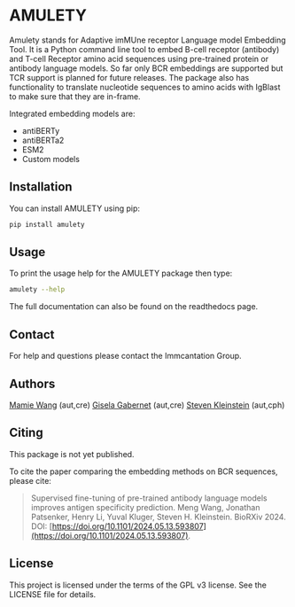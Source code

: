 # AMULETY

Amulety stands for Adaptive imMUne receptor Language model Embedding Tool.
It is a Python command line tool to embed B-cell receptor (antibody) and T-cell Receptor amino acid sequences using pre-trained protein or antibody language models. So far only BCR embeddings are supported but TCR support is planned for future releases. The package also has functionality to translate nucleotide sequences to amino acids with IgBlast to make sure that they are in-frame.

Integrated embedding models are:

- antiBERTy
- antiBERTa2
- ESM2
- Custom models

## Installation

You can install AMULETY using pip:

```bash
pip install amulety
```

## Usage

To print the usage help for the AMULETY package then type:

```bash
amulety --help
```

The full documentation can also be found on the readthedocs page.

## Contact

For help and questions please contact the Immcantation Group.

## Authors

[Mamie Wang](https://github.com/mamie) (aut,cre)
[Gisela Gabernet](https://github.com/ggabernet) (aut,cre)
[Steven Kleinstein](mailto:steven.kleinstein@yale.edu) (aut,cph)

## Citing

This package is not yet published.

To cite the paper comparing the embedding methods on BCR sequences, please cite:

> Supervised fine-tuning of pre-trained antibody language models improves antigen specificity prediction.
> Meng Wang, Jonathan Patsenker, Henry Li, Yuval Kluger, Steven H. Kleinstein.
> BioRXiv 2024. DOI: [https://doi.org/10.1101/2024.05.13.593807](https://doi.org/10.1101/2024.05.13.593807).

## License

This project is licensed under the terms of the GPL v3 license. See the LICENSE file for details.
